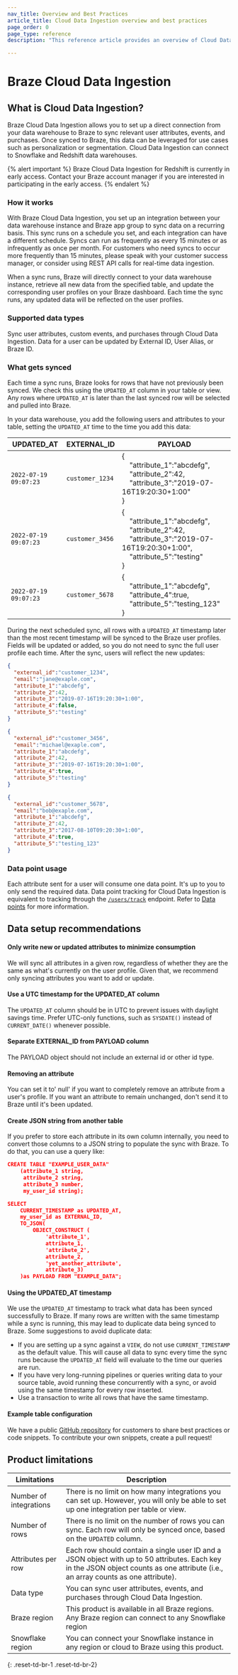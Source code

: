 ```yaml
---
nav_title: Overview and Best Practices
article_title: Cloud Data Ingestion overview and best practices
page_order: 0
page_type: reference
description: "This reference article provides an overview of Cloud Data Ingestion, best practices, and product limitations."

---
```


# Braze Cloud Data Ingestion

## What is Cloud Data Ingestion?

Braze Cloud Data Ingestion allows you to set up a direct connection from your data warehouse to Braze to sync relevant user attributes, events, and purchases. Once synced to Braze, this data can be leveraged for use cases such as personalization or segmentation. Cloud Data Ingestion can connect to Snowflake and Redshift data warehouses.

{% alert important %}
Braze Cloud Data Ingestion for Redshift is currently in early access. Contact your Braze account manager if you are interested in participating in the early access.
{% endalert %}

### How it works

With Braze Cloud Data Ingestion, you set up an integration between your data warehouse instance and Braze app group to sync data on a recurring basis. This sync runs on a schedule you set, and each integration can have a different schedule. Syncs can run as frequently as every 15 minutes or as infrequently as once per month. For customers who need syncs to occur more frequently than 15 minutes, please speak with your customer success manager, or consider using REST API calls for real-time data ingestion.

When a sync runs, Braze will directly connect to your data warehouse instance, retrieve all new data from the specified table, and update the corresponding user profiles on your Braze dashboard. Each time the sync runs, any updated data will be reflected on the user profiles.

### Supported data types 

Sync user attributes, custom events, and purchases through Cloud Data Ingestion. Data for a user can be updated by External ID, User Alias, or Braze ID. 

### What gets synced

Each time a sync runs, Braze looks for rows that have not previously been synced. We check this using the `UPDATED_AT` column in your table or view. Any rows where `UPDATED_AT` is later than the last synced row will be selected and pulled into Braze.

In your data warehouse, you add the following users and attributes to your table, setting the `UPDATED_AT` time to the time you add this data:

| UPDATED_AT | EXTERNAL_ID | PAYLOAD |
| --- | --- | --- |
| `2022-07-19 09:07:23` | `customer_1234` | {<br>&nbsp;&nbsp;&nbsp;&nbsp;"attribute_1":"abcdefg",<br>&nbsp;&nbsp;&nbsp;&nbsp;"attribute_2":42,<br>&nbsp;&nbsp;&nbsp;&nbsp;"attribute_3":"2019-07-16T19:20:30+1:00"<br>} |
| `2022-07-19 09:07:23` | `customer_3456` | {<br>&nbsp;&nbsp;&nbsp;&nbsp;"attribute_1":"abcdefg",<br>&nbsp;&nbsp;&nbsp;&nbsp;"attribute_2":42,<br>&nbsp;&nbsp;&nbsp;&nbsp;"attribute_3":"2019-07-16T19:20:30+1:00",<br>&nbsp;&nbsp;&nbsp;&nbsp;"attribute_5":"testing"<br>} |
| `2022-07-19 09:07:23` | `customer_5678` | {<br>&nbsp;&nbsp;&nbsp;&nbsp;"attribute_1":"abcdefg",<br>&nbsp;&nbsp;&nbsp;&nbsp;"attribute_4":true,<br>&nbsp;&nbsp;&nbsp;&nbsp;"attribute_5":"testing_123"<br>} |

During the next scheduled sync, all rows with a `UPDATED_AT` timestamp later than the most recent timestamp will be synced to the Braze user profiles. Fields will be updated or added, so you do not need to sync the full user profile each time. After the sync, users will reflect the new updates:

```json
{
  "external_id":"customer_1234",
  "email":"jane@exaple.com",
  "attribute_1":"abcdefg",
  "attribute_2":42,
  "attribute_3":"2019-07-16T19:20:30+1:00",
  "attribute_4":false,
  "attribute_5":"testing"
}
```
```json
{
  "external_id":"customer_3456",
  "email":"michael@exaple.com",
  "attribute_1":"abcdefg",
  "attribute_2":42,
  "attribute_3":"2019-07-16T19:20:30+1:00",
  "attribute_4":true,
  "attribute_5":"testing"
}
```
```json
{
  "external_id":"customer_5678",
  "email":"bob@exaple.com",
  "attribute_1":"abcdefg",
  "attribute_2":42,
  "attribute_3":"2017-08-10T09:20:30+1:00",
  "attribute_4":true,
  "attribute_5":"testing_123"
}
```

### Data point usage

Each attribute sent for a user will consume one data point. It's up to you to only send the required data. Data point tracking for Cloud Data Ingestion is equivalent to tracking through the [`/users/track`]({{site.baseurl}}/api/endpoints/user_data/post_user_track#user-track) endpoint. Refer to [Data points]({{site.baseurl}}/user_guide/onboarding_with_braze/data_points/) for more information.

## Data setup recommendations

#### Only write new or updated attributes to minimize consumption

We will sync all attributes in a given row, regardless of whether they are the same as what's currently on the user profile. Given that, we recommend only syncing attributes you want to add or update.

#### Use a UTC timestamp for the UPDATED_AT column

The `UPDATED_AT` column should be in UTC to prevent issues with daylight savings time. Prefer UTC-only functions, such as `SYSDATE()` instead of `CURRENT_DATE()` whenever possible.

#### Separate EXTERNAL_ID from PAYLOAD column 
The PAYLOAD object should not include an external id or other id type. 

#### Removing an attribute

You can set it to' null' if you want to completely remove an attribute from a user's profile. If you want an attribute to remain unchanged, don't send it to Braze until it's been updated.

#### Create JSON string from another table

If you prefer to store each attribute in its own column internally, you need to convert those columns to a JSON string to populate the sync with Braze. To do that, you can use a query like:
```json
CREATE TABLE "EXAMPLE_USER_DATA"
    (attribute_1 string,
     attribute_2 string,
     attribute_3 number,
     my_user_id string);

SELECT
    CURRENT_TIMESTAMP as UPDATED_AT,
    my_user_id as EXTERNAL_ID,
    TO_JSON(
        OBJECT_CONSTRUCT (
            'attribute_1',
            attribute_1,
            'attribute_2',
            attribute_2,
            'yet_another_attribute',
            attribute_3)
    )as PAYLOAD FROM "EXAMPLE_DATA";
```

#### Using the UPDATED_AT timestamp

We use the `UPDATED_AT` timestamp to track what data has been synced successfully to Braze. If many rows are written with the same timestamp while a sync is running, this may lead to duplicate data being synced to Braze. Some suggestions to avoid duplicate data:
- If you are setting up a sync against a `VIEW`, do not use `CURRENT_TIMESTAMP` as the default value. This will cause all data to sync every time the sync runs because the `UPDATED_AT` field will evaluate to the time our queries are run. 
- If you have very long-running pipelines or queries writing data to your source table, avoid running these concurrently with a sync, or avoid using the same timestamp for every row inserted.
- Use a transaction to write all rows that have the same timestamp.

#### Example table configuration

We have a public [GitHub repository](https://github.com/braze-inc/braze-examples/tree/main/data-ingestion) for customers to share best practices or code snippets. To contribute your own snippets, create a pull request!

## Product limitations

| Limitations | Description |
| --- | --- |
| Number of integrations | There is no limit on how many integrations you can set up. However, you will only be able to set up one integration per table or view.
| Number of rows | There is no limit on the number of rows you can sync. Each row will only be synced once, based on the `UPDATED` column. |
| Attributes per row | Each row should contain a single user ID and a JSON object with up to 50 attributes. Each key in the JSON object counts as one attribute (i.e., an array counts as one attribute). |
| Data type | You can sync user attributes, events, and purchases through Cloud Data Ingestion. |
| Braze region | This product is available in all Braze regions. Any Braze region can connect to any Snowflake region |
| Snowflake region | You can connect your Snowflake instance in any region or cloud to Braze using this product. |
{: .reset-td-br-1 .reset-td-br-2}

<br><br>
